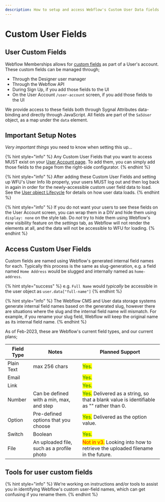 ```yaml
---
description: How to setup and access Webflow's Custom User Data fields from WFU
---
```


# Custom User Fields

## User Custom Fields

Webflow Memberships allows for [custom fields](https://university.webflow.com/lesson/user-pages-overview#custom-fields) as part of a User's account. These custom fields can be managed through;

* Through the Designer user manager
* Through the Webflow API
* During Sign Up, if you add those fields to the UI
* On the User Account `/user-account` screen, if you add those fields to the UI

We provide access to these fields both through Sygnal Attributes data-binding and directly through JavaScript. All fields are part of the `Sa5User` object, as a map under the `data` element.

## Important Setup Notes

_Very important things_ you need to know when setting this up...&#x20;

{% hint style="info" %}
Any Custom User Fields that you want to access MUST exist on your [User Account page](https://university.webflow.com/lesson/user-pages-overview#user-account-page). To add them, you can simply add those fields to the page from the right-side configurator.
{% endhint %}

{% hint style="info" %}
After adding these Custom User Fields and setting up WFU's User Info lib properly, your users MUST log out and then log back in again in order for the newly-accessible custom user field data to load. See the [User object Lifecycle](the-user-object/the-user-object-lifecycle.md) for details on how user data loads.&#x20;
{% endhint %}

{% hint style="info" %}
If you do not want your users to see these fields on the User Account screen, you can wrap them in a DIV and hide them using `display: none` on the style tab. Do _not_ try to hide them using Webflow's new visibility feature on the _settings_ tab, as Webflow will not render the elements at all, and the data will not be accessible to WFU for loading.
{% endhint %}

## Access Custom User Fields

Custom fields are named using Webflow's generated internal field names for each. Typically this process is the same as slug-generation, e.g. a field named `Home Address` would be slugged and internally named as `home-address`.&#x20;

{% hint style="success" %}
e.g. `Full Name` would _typically_ be accessible in the user object as `user.data["full-name"]`
{% endhint %}

{% hint style="info" %}
The Webflow CMS and User data storage systems generate internal field names based on the generated slug, however there are situations where the slug and the internal field name will mismatch. For example, if you rename your slug field, Webflow will keep the original name as its internal field name.&#x20;
{% endhint %}

As of Feb-2023, these are Webflow's current field types, and our current plans;&#x20;

| Field Type  | Notes                                      | Planned Support                                                                                                          |
| ----------- | ------------------------------------------ | ------------------------------------------------------------------------------------------------------------------------ |
| Plain Text  | max 256 chars                              | <mark style="color:green;">Yes.</mark>                                                                                   |
| Email       |                                            | <mark style="color:green;">Yes.</mark>                                                                                   |
| Link        |                                            | <mark style="color:green;">Yes.</mark>                                                                                   |
| Number      | Can be defined with a min, max, and step   | <mark style="color:green;">Yes.</mark> Delivered as a string, so that a blank value is identifiable as "" rather than 0. |
| Option      | Pre-defined options that you choose        | <mark style="color:green;">Yes.</mark> Delivered as the option value.                                                    |
| Switch      | Boolean                                    | <mark style="color:green;">Yes.</mark>                                                                                   |
| File        | An uploaded file, such as a profile photo  | <mark style="color:red;">Not in v3.</mark> Looking into how to retrieve the uploaded filename in the future.             |

## Tools for user custom fields

{% hint style="info" %}
We're working on instructions and/or tools to assist you in identifying Webflow's custom user-field names, which can get confusing if you rename them.&#x20;
{% endhint %}
